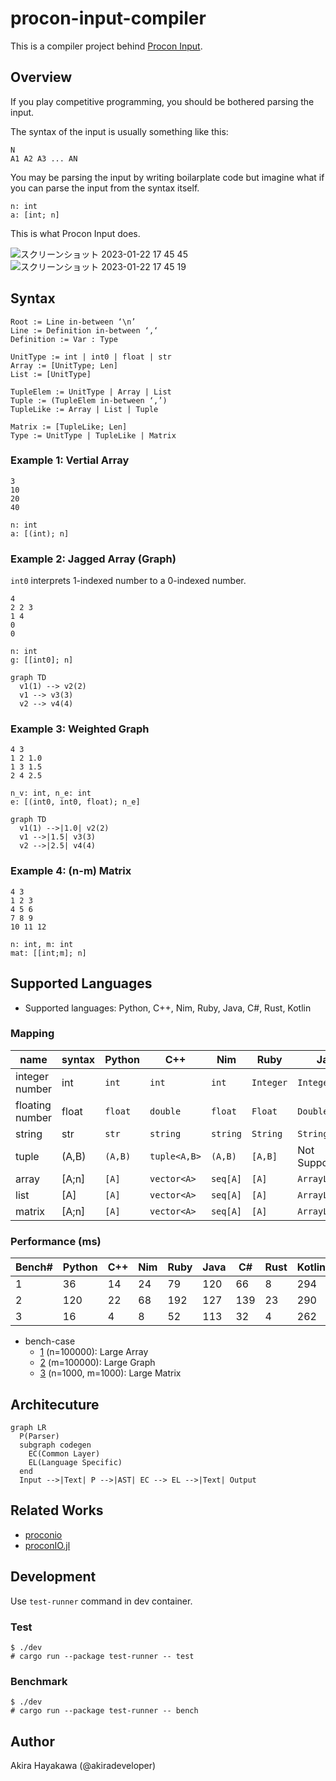 # procon-input-compiler

This is a compiler project behind [Procon Input](https://akiradeveloper.github.io/procon-input/).

## Overview

If you play competitive programming,
you should be bothered parsing the input.

The syntax of the input is usually something like this:

```
N
A1 A2 A3 ... AN
```

You may be parsing the input by writing boilarplate code but
imagine what if you can parse the input from the syntax itself.

```
n: int
a: [int; n]
```

This is what Procon Input does.

![スクリーンショット 2023-01-22 17 45 45](https://user-images.githubusercontent.com/785824/213907536-c5381fb4-2854-4208-8962-8f9d3859da5a.png)
![スクリーンショット 2023-01-22 17 45 19](https://user-images.githubusercontent.com/785824/213907534-ae6c317e-d319-4868-9bad-687bb6d45285.png)

## Syntax

```
Root := Line in-between ‘\n’
Line := Definition in-between ‘,‘
Definition := Var : Type

UnitType := int | int0 | float | str
Array := [UnitType; Len]
List := [UnitType]

TupleElem := UnitType | Array | List
Tuple := (TupleElem in-between ‘,’)
TupleLike := Array | List | Tuple

Matrix := [TupleLike; Len]
Type := UnitType | TupleLike | Matrix
```
### Example 1: Vertial Array

```
3
10
20
40
```

```
n: int
a: [(int); n]
```

### Example 2: Jagged Array (Graph)

`int0` interprets 1-indexed number to a 0-indexed number.

```
4
2 2 3
1 4
0
0
```

```
n: int
g: [[int0]; n]
```

```mermaid
graph TD
  v1(1) --> v2(2)
  v1 --> v3(3)
  v2 --> v4(4)
```

### Example 3: Weighted Graph

```
4 3
1 2 1.0
1 3 1.5
2 4 2.5
```

```
n_v: int, n_e: int
e: [(int0, int0, float); n_e]
```

```mermaid
graph TD
  v1(1) -->|1.0| v2(2)
  v1 -->|1.5| v3(3)
  v2 -->|2.5| v4(4)
```

### Example 4: (n-m) Matrix

```
4 3
1 2 3
4 5 6
7 8 9
10 11 12
```

```
n: int, m: int
mat: [[int;m]; n]
```

## Supported Languages

- Supported languages: Python, C++, Nim, Ruby, Java, C#, Rust, Kotlin

### Mapping

|name | syntax | Python | C++ | Nim | Ruby | Java | C# | Rust | Kotlin |
|-|-|-|-|-|-|-|-|-|-|
|integer number|int|`int`|`int`|`int`|`Integer`|`Integer`|`int`|`i32`|`Int`|
|floating number|float|`float`|`double`|`float`|`Float`|`Double`|`double`|`f64`|`Double`|
|string|str|`str`|`string`|`string`|`String`|`String`|`string`|`String`|`String`|
|tuple|(A,B)|`(A,B)`|`tuple<A,B>`|`(A,B)`|`[A,B]`|Not Supported|`ValueTuple<A,B>`|`(A,B)`|Not Supported|
|array|[A;n]|`[A]`|`vector<A>`|`seq[A]`|`[A]`|`ArrayList<A>`|`List<A>`|`Vec<A>`|`ArrayList<A>`|
|list|[A]|`[A]`|`vector<A>`|`seq[A]`|`[A]`|`ArrayList<A>`|`List<A>`|`Vec<A>`|`ArrayList<A>`|
|matrix|[A;n]|`[A]`|`vector<A>`|`seq[A]`|`[A]`|`ArrayList<A>`|`List<A>`|`Vec<A>`|`ArrayList<A>`|

### Performance (ms)

| Bench# | Python | C++ | Nim | Ruby | Java | C#  | Rust | Kotlin |
|--------|--------|-----|-----|------|------|-----|------|--------|
| 1      | 36     | 14  | 24  | 79   | 120  | 66  | 8    | 294    |
| 2      | 120    | 22  | 68  | 192  | 127  | 139 | 23   | 290    |
| 3      | 16     | 4   | 8   | 52   | 113  | 32  | 4    | 262    |

- bench-case
  - [1](https://github.com/akiradeveloper/procon-input-compiler/blob/master/test-runner/data/bench-case/1/parser) (n=100000): Large Array
  - [2](https://github.com/akiradeveloper/procon-input-compiler/blob/master/test-runner/data/bench-case/2/parser) (m=100000): Large Graph
  - [3](https://github.com/akiradeveloper/procon-input-compiler/blob/master/test-runner/data/bench-case/3/parser) (n=1000, m=1000): Large Matrix



## Architecuture

```mermaid
graph LR
  P(Parser)
  subgraph codegen
    EC(Common Layer)
    EL(Language Specific)
  end
  Input -->|Text| P -->|AST| EC --> EL -->|Text| Output
```

## Related Works

- [proconio](https://github.com/statiolake/proconio-rs)
- [proconIO.jl](https://github.com/lucifer1004/ProconIO.jl)

## Development

Use `test-runner` command in dev container.

### Test

```
$ ./dev
# cargo run --package test-runner -- test
```

### Benchmark

```
$ ./dev
# cargo run --package test-runner -- bench
```

## Author

Akira Hayakawa (@akiradeveloper)

